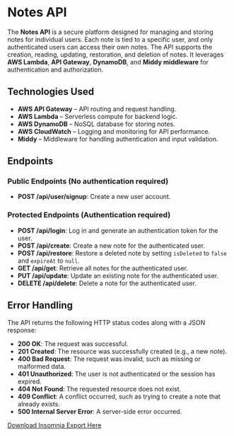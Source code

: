 # Notes API

The **Notes API** is a secure platform designed for managing and storing notes for individual users. Each note is tied to a specific user, and only authenticated users can access their own notes. The API supports the creation, reading, updating, restoration, and deletion of notes. It leverages **AWS Lambda**, **API Gateway**, **DynamoDB**, and **Middy middleware** for authentication and authorization.

## Technologies Used
- **AWS API Gateway** – API routing and request handling.
- **AWS Lambda** – Serverless compute for backend logic.
- **AWS DynamoDB** – NoSQL database for storing notes.
- **AWS CloudWatch** – Logging and monitoring for API performance.
- **Middy** – Middleware for handling authentication and input validation.

## Endpoints

### Public Endpoints (No authentication required)
- **POST /api/user/signup**: Create a new user account.

### Protected Endpoints (Authentication required)
- **POST /api/login**: Log in and generate an authentication token for the user.
- **POST /api/create**: Create a new note for the authenticated user.
- **POST /api/restore**: Restore a deleted note by setting `isDeleted` to `false` and `expireAt` to `null`.
- **GET /api/get**: Retrieve all notes for the authenticated user.
- **PUT /api/update**: Update an existing note for the authenticated user.
- **DELETE /api/delete**: Delete a note for the authenticated user.

## Error Handling

The API returns the following HTTP status codes along with a JSON response:
- **200 OK**: The request was successful.
- **201 Created**: The resource was successfully created (e.g., a new note).
- **400 Bad Request**: The request was invalid, such as missing or malformed data.
- **401 Unauthorized**: The user is not authenticated or the session has expired.
- **404 Not Found**: The requested resource does not exist.
- **409 Conflict**: A conflict occurred, such as trying to create a note that already exists.
- **500 Internal Server Error**: A server-side error occurred.

[Download Insomnia Export Here](./docs/Insomnia_2024-11-27.json)